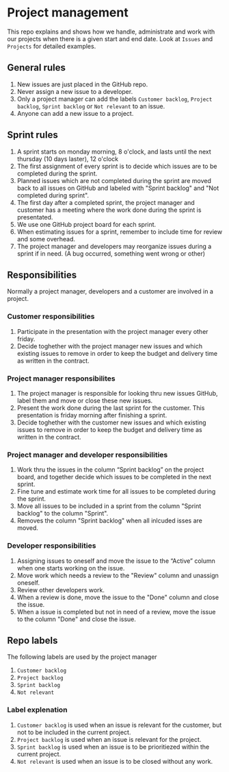 # Project management

This repo explains and shows how we handle, administrate and work with our projects when there is a given start and end date.
Look at `Issues` and `Projects` for detailed examples.

## General rules
1. New issues are just placed in the GitHub repo.
2. Never assign a new issue to a developer.
3. Only a project manager can add the labels `Customer backlog`, `Project backlog`, `Sprint backlog` or `Not relevant` to an issue.
4. Anyone can add a new issue to a project.

## Sprint rules
1. A sprint starts on monday morning, 8 o'clock, and lasts until the next thursday (10 days laster), 12 o'clock
2. The first assignment of every sprint is to decide which issues are to be completed during the sprint.
3. Planned issues which are not completed during the sprint are moved back to all issues on GitHub and labeled with "Sprint backlog" and "Not completed during sprint".
4. The first day after a completed sprint, the project manager and customer has a meeting where the work done during the sprint is presentated.
5. We use one GitHub project board for each sprint.
6. When estimating issues for a sprint, remember to include time for review and some overhead.
7. The project manager and developers may reorganize issues during a sprint if in need. (A bug occurred, something went wrong or other) 


## Responsibilities
Normally a project manager, developers and a customer are involved in a project.

### Customer responsibilities
1. Participate in the presentation with the project manager every other friday.
2. Decide toghether with the project manager new issues and which existing issues to remove in order to keep the budget and delivery time as written in the contract.

### Project manager responsibilites
1. The project manager is responsible for looking thru new issues GitHub, label them and move or close these new issues.
2. Present the work done during the last sprint for the customer. This presentation is friday morning after finishing a sprint. 
3. Decide toghether with the customer new issues and which existing issues to remove in order to keep the budget and delivery time as written in the contract.

### Project manager and developer responsibilities
1. Work thru the issues in the column “Sprint backlog” on the project board, and together decide which issues to be completed in the next sprint.
2. Fine tune and estimate work time for all issues to be completed during the sprint.
3. Move all issues to be included in a sprint from the column "Sprint backlog" to the column "Sprint".
4. Removes the column "Sprint backlog" when all inlcuded isses are moved.

### Developer responsibilities
1. Assigning issues to oneself and move the issue to the “Active” column when one starts working on the issue.
2. Move work which needs a review to the "Review" column and unassign oneself.
3. Review other developers work.
4. When a review is done, move the issue to the "Done" column and close the issue.
5. When a issue is completed but not in need of a review, move the issue to the column "Done" and close the issue.

## Repo labels
The following labels are used by the project manager
1. `Customer backlog`
2. `Project backlog`
3. `Sprint backlog`
4. `Not relevant`

### Label explenation
1. `Customer backlog` is used when an issue is relevant for the customer, but not to be included in the current project.
2. `Project backlog` is used when an issue is relevant for the project.
3. `Sprint backlog` is used when an issue is to be prioritiezed within the current project.
4. `Not relevant` is used when an issue is to be closed without any work.

